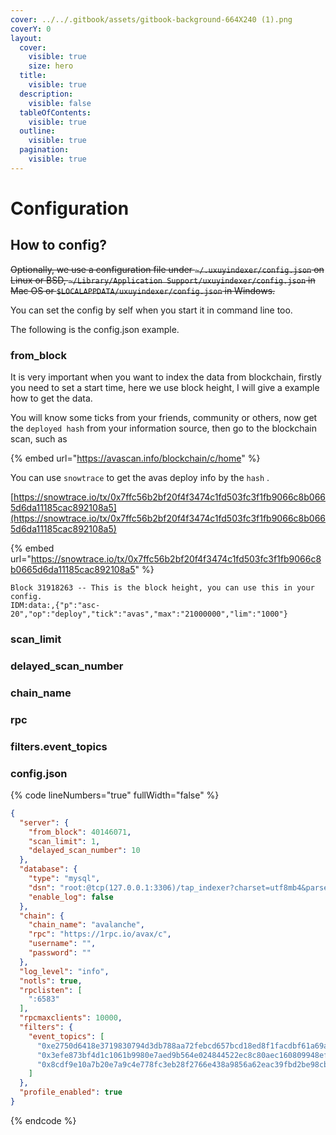 ```yaml
---
cover: ../../.gitbook/assets/gitbook-background-664X240 (1).png
coverY: 0
layout:
  cover:
    visible: true
    size: hero
  title:
    visible: true
  description:
    visible: false
  tableOfContents:
    visible: true
  outline:
    visible: true
  pagination:
    visible: true
---
```


# Configuration

## How to config?

~~Optionally, we use a configuration file under `~/.uxuyindexer/config.json` on Linux or BSD, `~/Library/Application Support/uxuyindexer/config.json` in Mac OS or `$LOCALAPPDATA/uxuyindexer/config.json` in Windows.~~

You can set the config by self when you start it in command line too.&#x20;

The following is the config.json example.

### from\_block

It is very important when you want to index the data from blockchain, firstly you need to set a start time, here we use block height, I will give a example how to get the data.

You will know some ticks from your friends, community or others, now get the `deployed hash` from your information source, then go to the blockchain scan, such as&#x20;

{% embed url="https://avascan.info/blockchain/c/home" %}

You can use `snowtrace` to get the avas deploy info by the `hash` .

[https://snowtrace.io/tx/0x7ffc56b2bf20f4f3474c1fd503fc3f1fb9066c8b0665d6da11185cac892108a5](https://snowtrace.io/tx/0x7ffc56b2bf20f4f3474c1fd503fc3f1fb9066c8b0665d6da11185cac892108a5)

{% embed url="https://snowtrace.io/tx/0x7ffc56b2bf20f4f3474c1fd503fc3f1fb9066c8b0665d6da11185cac892108a5" %}

```
Block 31918263 -- This is the block height, you can use this in your config.
IDM:data:,{"p":"asc-20","op":"deploy","tick":"avas","max":"21000000","lim":"1000"}
```

### scan\_limit



### delayed\_scan\_number



### chain\_name

###

### rpc

###

### filters.event\_topics



### config.json

{% code lineNumbers="true" fullWidth="false" %}
```json
{
  "server": {
    "from_block": 40146071,
    "scan_limit": 1,
    "delayed_scan_number": 10
  },
  "database": {
    "type": "mysql",
    "dsn": "root:@tcp(127.0.0.1:3306)/tap_indexer?charset=utf8mb4&parseTime=True&loc=Local&collation=utf8mb4_general_ci",
    "enable_log": false
  },
  "chain": {
    "chain_name": "avalanche",
    "rpc": "https://1rpc.io/avax/c",
    "username": "",
    "password": ""
  },
  "log_level": "info",
  "notls": true,
  "rpclisten": [
    ":6583"
  ],
  "rpcmaxclients": 10000,
  "filters": {
    "event_topics": [
      "0xe2750d6418e3719830794d3db788aa72febcd657bcd18ed8f1facdbf61a69a9a",
      "0x3efe873bf4d1c1061b9980e7aed9b564e024844522ec8c80aec160809948ef77",
      "0x8cdf9e10a7b20e7a9c4e778fc3eb28f2766e438a9856a62eac39fbd2be98cbc2"
    ]
  },
  "profile_enabled": true
}
```
{% endcode %}
